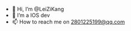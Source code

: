 - 👋 Hi, I’m @LeiZiKang
- 🌱 I’m a IOS dev
- 📫 How to reach me on 2801225199@qq.com

<!---
LeiZiKang/LeiZiKang is a ✨ special ✨ repository because its `README.md` (this file) appears on your GitHub profile.
You can click the Preview link to take a look at your changes.
--->
